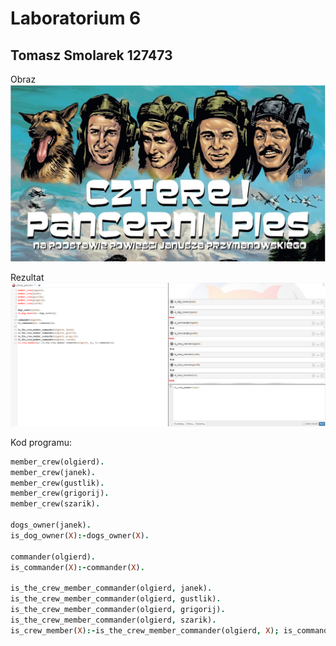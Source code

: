 # Laboratorium 6
## Tomasz Smolarek 127473

Obraz
![image](obraz04.jpg)

Rezultat
![image](result.png)


Kod programu:
```prolog
member_crew(olgierd).
member_crew(janek).
member_crew(gustlik).
member_crew(grigorij).
member_crew(szarik).

dogs_owner(janek).
is_dog_owner(X):-dogs_owner(X).

commander(olgierd).
is_commander(X):-commander(X).

is_the_crew_member_commander(olgierd, janek).
is_the_crew_member_commander(olgierd, gustlik).
is_the_crew_member_commander(olgierd, grigorij).
is_the_crew_member_commander(olgierd, szarik).
is_crew_member(X):-is_the_crew_member_commander(olgierd, X); is_commander(X).
```